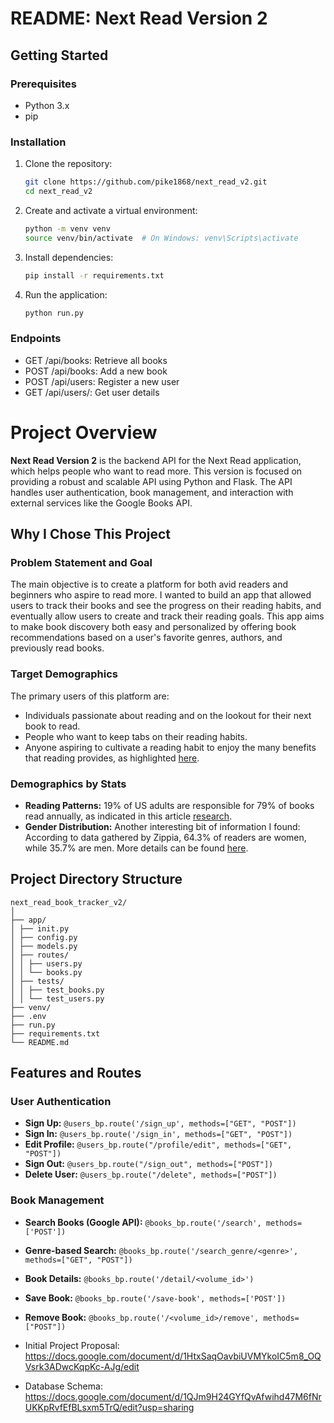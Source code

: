 # README: Next Read Version 2

## Getting Started

### Prerequisites

-   Python 3.x
-   pip

### Installation

1. Clone the repository:

    ```bash
    git clone https://github.com/pike1868/next_read_v2.git
    cd next_read_v2
    ```

2. Create and activate a virtual environment:

    ```bash
    python -m venv venv
    source venv/bin/activate  # On Windows: venv\Scripts\activate
    ```

3. Install dependencies:

    ```bash
    pip install -r requirements.txt
    ```

4. Run the application:

    ```bash
    python run.py
    ```

### Endpoints

-   GET /api/books: Retrieve all books
-   POST /api/books: Add a new book
-   POST /api/users: Register a new user
-   GET /api/users/<id>: Get user details

# Project Overview

**Next Read Version 2** is the backend API for the Next Read application, which helps people who want to read more. This version is focused on providing a robust and scalable API using Python and Flask. The API handles user authentication, book management, and interaction with external services like the Google Books API.

## Why I Chose This Project

### Problem Statement and Goal

The main objective is to create a platform for both avid readers and beginners who aspire to read more. I wanted to build an app that allowed users to track their books and see the progress on their reading habits, and eventually allow users to create and track their reading goals. This app aims to make book discovery both easy and personalized by offering book recommendations based on a user's favorite genres, authors, and previously read books.

### Target Demographics

The primary users of this platform are:

-   Individuals passionate about reading and on the lookout for their next book to read.
-   People who want to keep tabs on their reading habits.
-   Anyone aspiring to cultivate a reading habit to enjoy the many benefits that reading provides, as highlighted [here](https://www.healthline.com/health/benefits-of-reading-books).

### Demographics by Stats

-   **Reading Patterns:** 19% of US adults are responsible for 79% of books read annually, as indicated in this article [research](https://journals.sagepub.com/doi/full/10.1177/1367549419886026).
-   **Gender Distribution:** Another interesting bit of information I found: According to data gathered by Zippia, 64.3% of readers are women, while 35.7% are men. More details can be found [here](https://myclasstracks.com/us-book-reading-statistics/).

## Project Directory Structure

```
next_read_book_tracker_v2/
│
├── app/
│ ├── init.py
│ ├── config.py
│ ├── models.py
│ ├── routes/
│ │ ├── users.py
│ │ └── books.py
│ ├── tests/
│ │ ├── test_books.py
│ │ └── test_users.py
├── venv/
├── .env
├── run.py
├── requirements.txt
└── README.md
```

## Features and Routes

### User Authentication

-   **Sign Up:** `@users_bp.route('/sign_up', methods=["GET", "POST"])`
-   **Sign In:** `@users_bp.route('/sign_in', methods=["GET", "POST"])`
-   **Edit Profile:** `@users_bp.route("/profile/edit", methods=["GET", "POST"])`
-   **Sign Out:** `@users_bp.route("/sign_out", methods=["POST"])`
-   **Delete User:** `@users_bp.route("/delete", methods=["POST"])`

### Book Management

-   **Search Books (Google API):** `@books_bp.route('/search', methods=['POST'])`
-   **Genre-based Search:** `@books_bp.route('/search_genre/<genre>', methods=["GET", "POST"])`
-   **Book Details:** `@books_bp.route('/detail/<volume_id>')`
-   **Save Book:** `@books_bp.route('/save-book', methods=['POST'])`
-   **Remove Book:** `@books_bp.route('/<volume_id>/remove', methods=["POST"])`

-   Initial Project Proposal: <https://docs.google.com/document/d/1HtxSaqOavbiUVMYkoIC5m8_OQVsrk3ADwcKqpKc-AJg/edit>

-   Database Schema: <https://docs.google.com/document/d/1QJm9H24GYfQvAfwihd47M6fNrUKKpRvfEfBLsxm5TrQ/edit?usp=sharing>
